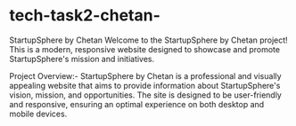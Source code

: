 # tech-task2-chetan-
StartupSphere by Chetan
Welcome to the StartupSphere by Chetan project! This is a modern, responsive website designed to showcase and promote StartupSphere's mission and initiatives.

Project Overview:-
StartupSphere by Chetan is a professional and visually appealing website that aims to provide information about StartupSphere's vision, mission, and opportunities. The site is designed to be user-friendly and responsive, ensuring an optimal experience on both desktop and mobile devices.

